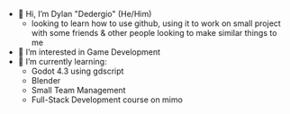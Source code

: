 - 👋 Hi, I’m Dylan "Dedergio" (He/Him) 
  - looking to learn how to use github, using it to work on small project with some friends & other people looking to make similar things to me
- 👀 I’m interested in Game Development 
- 🌱 I’m currently learning:
  - Godot 4.3 using gdscript
  - Blender
  - Small Team Management
  - Full-Stack Development course on mimo

<!---
- 📫 How to reach me @Dedergio on twitter
- 💞️ I’m looking to collaborate on ...
Dedergio/Dedergio is a ✨ special ✨ repository because its `README.md` (this file) appears on your GitHub profile.
You can click the Preview link to take a look at your changes.
--->
